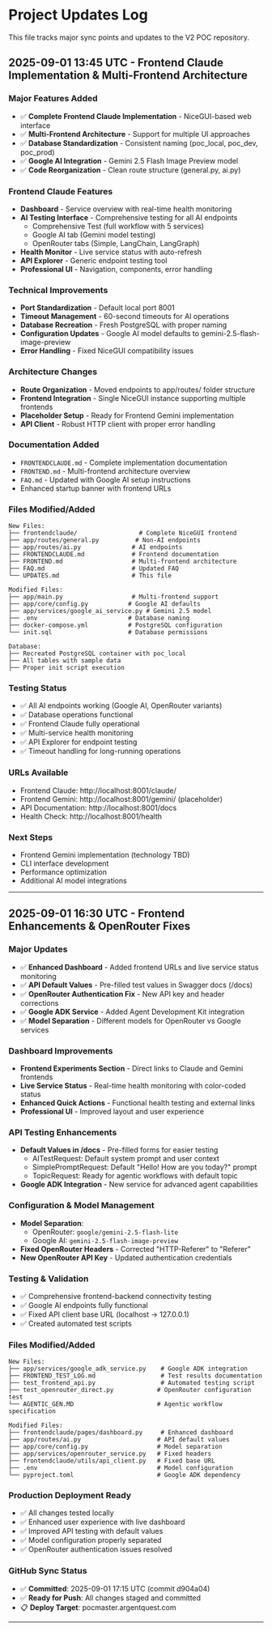 # Project Updates Log

This file tracks major sync points and updates to the V2 POC repository.

## 2025-09-01 13:45 UTC - Frontend Claude Implementation & Multi-Frontend Architecture

### **Major Features Added**
- ✅ **Complete Frontend Claude Implementation** - NiceGUI-based web interface
- ✅ **Multi-Frontend Architecture** - Support for multiple UI approaches
- ✅ **Database Standardization** - Consistent naming (poc_local, poc_dev, poc_prod)
- ✅ **Google AI Integration** - Gemini 2.5 Flash Image Preview model
- ✅ **Code Reorganization** - Clean route structure (general.py, ai.py)

### **Frontend Claude Features**
- **Dashboard** - Service overview with real-time health monitoring
- **AI Testing Interface** - Comprehensive testing for all AI endpoints
  - Comprehensive Test (full workflow with 5 services)
  - Google AI tab (Gemini model testing)
  - OpenRouter tabs (Simple, LangChain, LangGraph)
- **Health Monitor** - Live service status with auto-refresh
- **API Explorer** - Generic endpoint testing tool
- **Professional UI** - Navigation, components, error handling

### **Technical Improvements**
- **Port Standardization** - Default local port 8001
- **Timeout Management** - 60-second timeouts for AI operations  
- **Database Recreation** - Fresh PostgreSQL with proper naming
- **Configuration Updates** - Google AI model defaults to gemini-2.5-flash-image-preview
- **Error Handling** - Fixed NiceGUI compatibility issues

### **Architecture Changes**
- **Route Organization** - Moved endpoints to app/routes/ folder structure
- **Frontend Integration** - Single NiceGUI instance supporting multiple frontends
- **Placeholder Setup** - Ready for Frontend Gemini implementation
- **API Client** - Robust HTTP client with proper error handling

### **Documentation Added**
- `FRONTENDCLAUDE.md` - Complete implementation documentation
- `FRONTEND.md` - Multi-frontend architecture overview
- `FAQ.md` - Updated with Google AI setup instructions
- Enhanced startup banner with frontend URLs

### **Files Modified/Added**
```
New Files:
├── frontendclaude/                 # Complete NiceGUI frontend
├── app/routes/general.py          # Non-AI endpoints
├── app/routes/ai.py              # AI endpoints
├── FRONTENDCLAUDE.md             # Frontend documentation
├── FRONTEND.md                   # Multi-frontend architecture
├── FAQ.md                        # Updated FAQ
└── UPDATES.md                    # This file

Modified Files:
├── app/main.py                   # Multi-frontend support
├── app/core/config.py           # Google AI defaults
├── app/services/google_ai_service.py # Gemini 2.5 model
├── .env                         # Database naming
├── docker-compose.yml           # PostgreSQL configuration
└── init.sql                     # Database permissions

Database:
├── Recreated PostgreSQL container with poc_local
├── All tables with sample data
├── Proper init script execution
```

### **Testing Status**
- ✅ All AI endpoints working (Google AI, OpenRouter variants)
- ✅ Database operations functional
- ✅ Frontend Claude fully operational
- ✅ Multi-service health monitoring
- ✅ API Explorer for endpoint testing
- ✅ Timeout handling for long-running operations

### **URLs Available**
- Frontend Claude: http://localhost:8001/claude/
- Frontend Gemini: http://localhost:8001/gemini/ (placeholder)
- API Documentation: http://localhost:8001/docs
- Health Check: http://localhost:8001/health

### **Next Steps**
- Frontend Gemini implementation (technology TBD)
- CLI interface development
- Performance optimization
- Additional AI model integrations

---

## 2025-09-01 16:30 UTC - Frontend Enhancements & OpenRouter Fixes

### **Major Updates**
- ✅ **Enhanced Dashboard** - Added frontend URLs and live service status monitoring
- ✅ **API Default Values** - Pre-filled test values in Swagger docs (/docs)
- ✅ **OpenRouter Authentication Fix** - New API key and header corrections
- ✅ **Google ADK Service** - Added Agent Development Kit integration
- ✅ **Model Separation** - Different models for OpenRouter vs Google services

### **Dashboard Improvements**
- **Frontend Experiments Section** - Direct links to Claude and Gemini frontends
- **Live Service Status** - Real-time health monitoring with color-coded status
- **Enhanced Quick Actions** - Functional health testing and external links
- **Professional UI** - Improved layout and user experience

### **API Testing Enhancements**
- **Default Values in /docs** - Pre-filled forms for easier testing
  - AITestRequest: Default system prompt and user context
  - SimplePromptRequest: Default "Hello! How are you today?" prompt
  - TopicRequest: Ready for agentic workflows with default topic
- **Google ADK Integration** - New service for advanced agent capabilities

### **Configuration & Model Management**
- **Model Separation**:
  - OpenRouter: `google/gemini-2.5-flash-lite` 
  - Google AI: `gemini-2.5-flash-image-preview`
- **Fixed OpenRouter Headers** - Corrected "HTTP-Referer" to "Referer"
- **New OpenRouter API Key** - Updated authentication credentials

### **Testing & Validation**
- ✅ Comprehensive frontend-backend connectivity testing
- ✅ Google AI endpoints fully functional
- ✅ Fixed API client base URL (localhost → 127.0.0.1)
- ✅ Created automated test scripts

### **Files Modified/Added**
```
New Files:
├── app/services/google_adk_service.py    # Google ADK integration
├── FRONTEND_TEST_LOG.md                  # Test results documentation
├── test_frontend_api.py                  # Automated testing script
├── test_openrouter_direct.py            # OpenRouter configuration test
└── AGENTIC_GEN.MD                       # Agentic workflow specification

Modified Files:
├── frontendclaude/pages/dashboard.py     # Enhanced dashboard
├── app/routes/ai.py                     # API default values
├── app/core/config.py                   # Model separation
├── app/services/openrouter_service.py   # Fixed headers
├── frontendclaude/utils/api_client.py   # Fixed base URL
├── .env                                 # Model configuration
└── pyproject.toml                       # Google ADK dependency
```

### **Production Deployment Ready**
- ✅ All changes tested locally
- ✅ Enhanced user experience with live dashboard
- ✅ Improved API testing with default values
- ✅ Model configuration properly separated
- ✅ OpenRouter authentication issues resolved

### **GitHub Sync Status**
- ✅ **Committed**: 2025-09-01 17:15 UTC (commit d904a04)
- ✅ **Ready for Push**: All changes staged and committed
- 📋 **Deploy Target**: pocmaster.argentquest.com

---